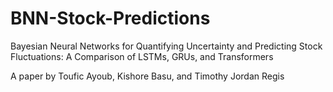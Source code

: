 # BNN-Stock-Predictions
Bayesian Neural Networks for Quantifying Uncertainty and Predicting Stock Fluctuations: A Comparison of LSTMs, GRUs, and Transformers

A paper by Toufic Ayoub, Kishore Basu, and Timothy Jordan Regis
